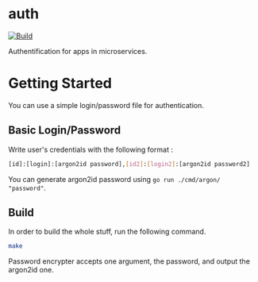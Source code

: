 # auth

[![Build](https://github.com/ViBiOh/auth/workflows/Build/badge.svg)](https://github.com/ViBiOh/auth/actions)

Authentification for apps in microservices.

# Getting Started

You can use a simple login/password file for authentication.

## Basic Login/Password

Write user's credentials with the following format :

```bash
[id]:[login]:[argon2id password],[id2]:[login2]:[argon2id password2]
```

You can generate argon2id password using `go run ./cmd/argon/ "password"`.

## Build

In order to build the whole stuff, run the following command.

```bash
make
```

Password encrypter accepts one argument, the password, and output the argon2id one.
